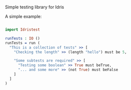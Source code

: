 Simple testing library for Idris

A simple example:

```idris

import Idristest

runTests : IO ()
runTests = run (
  "This is a collection of tests" >> [
    "Checking the length" >> (length "hello") must be 5,

    "Some subtests are required" >> [
      "Testing some boolean" >> True must beTrue,
      "... and some more" >> (not True) must beFalse
    ]
  ]
)
```

